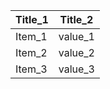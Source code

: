 
|  **Title_1** |  **Title_2** |
| ------- | -------- |
| Item_1 | value_1  |
| Item_2  | value_2 |
| Item_3 | value_3|


